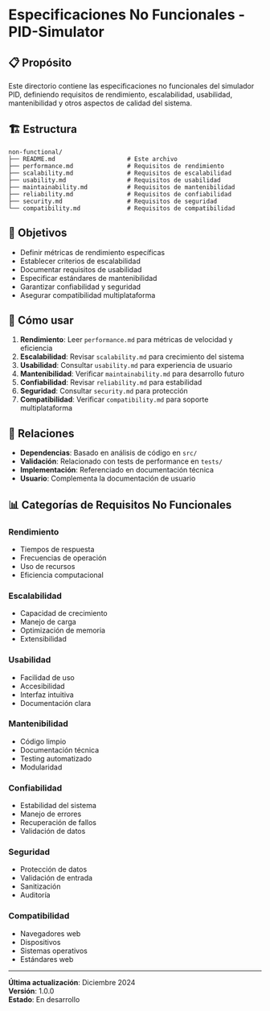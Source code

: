 # Especificaciones No Funcionales - PID-Simulator

## 📋 Propósito

Este directorio contiene las especificaciones no funcionales del simulador PID, definiendo requisitos de rendimiento, escalabilidad, usabilidad, mantenibilidad y otros aspectos de calidad del sistema.

## 🏗️ Estructura

```
non-functional/
├── README.md                    # Este archivo
├── performance.md               # Requisitos de rendimiento
├── scalability.md               # Requisitos de escalabilidad
├── usability.md                 # Requisitos de usabilidad
├── maintainability.md           # Requisitos de mantenibilidad
├── reliability.md               # Requisitos de confiabilidad
├── security.md                  # Requisitos de seguridad
└── compatibility.md             # Requisitos de compatibilidad
```

## 🎯 Objetivos

- Definir métricas de rendimiento específicas
- Establecer criterios de escalabilidad
- Documentar requisitos de usabilidad
- Especificar estándares de mantenibilidad
- Garantizar confiabilidad y seguridad
- Asegurar compatibilidad multiplataforma

## 📖 Cómo usar

1. **Rendimiento**: Leer `performance.md` para métricas de velocidad y eficiencia
2. **Escalabilidad**: Revisar `scalability.md` para crecimiento del sistema
3. **Usabilidad**: Consultar `usability.md` para experiencia de usuario
4. **Mantenibilidad**: Verificar `maintainability.md` para desarrollo futuro
5. **Confiabilidad**: Revisar `reliability.md` para estabilidad
6. **Seguridad**: Consultar `security.md` para protección
7. **Compatibilidad**: Verificar `compatibility.md` para soporte multiplataforma

## 🔗 Relaciones

- **Dependencias**: Basado en análisis de código en `src/`
- **Validación**: Relacionado con tests de performance en `tests/`
- **Implementación**: Referenciado en documentación técnica
- **Usuario**: Complementa la documentación de usuario

## 📊 Categorías de Requisitos No Funcionales

### Rendimiento
- Tiempos de respuesta
- Frecuencias de operación
- Uso de recursos
- Eficiencia computacional

### Escalabilidad
- Capacidad de crecimiento
- Manejo de carga
- Optimización de memoria
- Extensibilidad

### Usabilidad
- Facilidad de uso
- Accesibilidad
- Interfaz intuitiva
- Documentación clara

### Mantenibilidad
- Código limpio
- Documentación técnica
- Testing automatizado
- Modularidad

### Confiabilidad
- Estabilidad del sistema
- Manejo de errores
- Recuperación de fallos
- Validación de datos

### Seguridad
- Protección de datos
- Validación de entrada
- Sanitización
- Auditoría

### Compatibilidad
- Navegadores web
- Dispositivos
- Sistemas operativos
- Estándares web

---

**Última actualización**: Diciembre 2024  
**Versión**: 1.0.0  
**Estado**: En desarrollo
